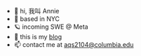 - 👋 hi, 我叫 Annie 
- 📍 based in NYC
- 🪐 incoming SWE @ Meta
- 💭 this is my [blog][blog-site] 
- 📫 contact me at aqs2104@columbia.edu

[blog-site]: https://anniesui.org/

<!--
**breadou-sui/breadou-sui** is a ✨ _special_ ✨ repository because its `README.md` (this file) appears on your GitHub profile.

Here are some ideas to get you started:

- 🔭 I’m currently working on ...
- 🌱 I’m currently learning ...
- 👯 I’m looking to collaborate on ...
- 🤔 I’m looking for help with ...
- 💬 Ask me about ...
- 📫 How to reach me: ...
- 😄 Pronouns: ...
- ⚡ Fun fact: ...
-->

